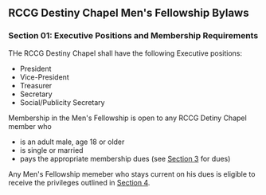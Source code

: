 
## RCCG Destiny Chapel Men's Fellowship Bylaws

### Section 01: Executive Positions and Membership Requirements

THe RCCG Destiny Chapel shall have the following Executive positions:
- President
- Vice-President
- Treasurer
- Secretary
- Social/Publicity Secretary

Membership in the Men's Fellowship is open to any RCCG Detiny Chapel member who
- is an adult male, age 18 or older
- is single or married
- pays the appropriate membership dues (see [Section 3](Section03.md) for dues)

Any Men's Fellowship memeber who stays current on his dues is eligible to receive the privileges outlined in [Section 4](Section04.md).
